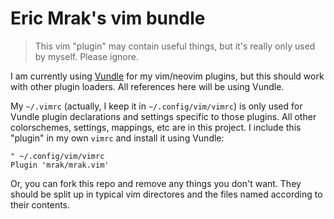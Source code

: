 Eric Mrak's vim bundle
======================

> This vim "plugin" may contain useful things, but it's really only used by
> myself. Please ignore.

I am currently using [Vundle](https://github.com/gmarik/Vundle.vim) for my
vim/neovim plugins, but this should work with other plugin loaders. All
references here will be using Vundle.

My `~/.vimrc` (actually, I keep it in `~/.config/vim/vimrc`) is only used for
Vundle plugin declarations and settings specific to those plugins. All other
colorschemes, settings, mappings, etc are in this project. I include this
"plugin" in my own `vimrc` and install it using Vundle:

```viml
" ~/.config/vim/vimrc
Plugin 'mrak/mrak.vim'
```

Or, you can fork this repo and remove any things you don't want. They should be
split up in typical vim directores and the files named according to their
contents.
